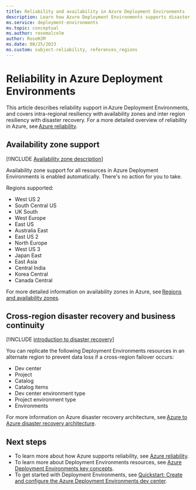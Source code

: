 ```yaml
---
title: Reliability and availability in Azure Deployment Environments
description: Learn how Azure Deployment Environments supports disaster recovery. Understand reliability and availability within a single region and across regions.
ms.service: deployment-environments
ms.topic: conceptual
ms.author: rosemalcolm
author: RoseHJM
ms.date: 08/25/2023
ms.custom: subject-reliability, references_regions
---
```


# Reliability in Azure Deployment Environments 

This article describes reliability support in Azure Deployment Environments, and covers intra-regional resiliency with availability zones and inter region resiliency with disaster recovery. For a more detailed overview of reliability in Azure, see [Azure reliability](/azure/well-architected/resiliency/overview).

## Availability zone support 

[!INCLUDE [Availability zone description](includes/reliability-availability-zone-description-include.md)]


Availability zone support for all resources in Azure Deployment Environments is enabled automatically. There's no action for you to take. 

Regions supported: 
- West US 2
- South Central US
- UK South
- West Europe
- East US
- Australia East
- East US 2
- North Europe
- West US 3
- Japan East
- East Asia
- Central India
- Korea Central
- Canada Central

For more detailed information on availability zones in Azure, see [Regions and availability zones](../reliability/availability-zones-overview.md). 

## Cross-region disaster recovery and business continuity

[!INCLUDE [introduction to disaster recovery](includes/reliability-disaster-recovery-description-include.md)]

You can replicate the following Deployment Environments resources in an alternate region to prevent data loss if a cross-region failover occurs:
 
- Dev center
- Project
- Catalog
- Catalog items
- Dev center environment type
- Project environment type
- Environments



For more information on Azure disaster recovery architecture, see [Azure to Azure disaster recovery architecture](../site-recovery/azure-to-azure-architecture.md). 

## Next steps 

- To learn more about how Azure supports reliability, see [Azure reliability](/azure/reliability). 
- To learn more about Deployment Environments resources, see [Azure Deployment Environments key concepts](./concept-environments-key-concepts.md).
- To get started with Deployment Environments, see [Quickstart: Create and configure the Azure Deployment Environments dev center](./quickstart-create-and-configure-devcenter.md).
